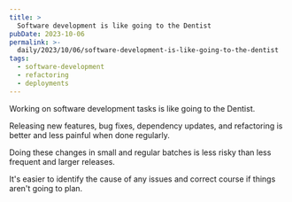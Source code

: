 ```yaml
---
title: >
  Software development is like going to the Dentist
pubDate: 2023-10-06
permalink: >-
  daily/2023/10/06/software-development-is-like-going-to-the-dentist
tags:
  - software-development
  - refactoring
  - deployments
---
```


Working on software development tasks is like going to the Dentist.

Releasing new features, bug fixes, dependency updates, and refactoring is better and less painful when done regularly.

Doing these changes in small and regular batches is less risky than less frequent and larger releases.

It's easier to identify the cause of any issues and correct course if things aren't going to plan.
